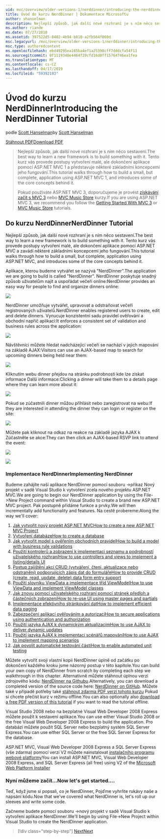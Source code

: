 ```yaml
---
uid: mvc/overview/older-versions-1/nerddinner/introducing-the-nerddinner-tutorial
title: Úvod do kurzu NerdDinner | Dokumentace Microsoftu
author: shanselman
description: Nejlepší způsob, jak další nové rozhraní je s ním něco sestavení. Tento kurz vás provede postupem vytvoření malé, ale dokončení aplikace pomocí konfigurace ASP.NE...
ms.author: riande
ms.date: 07/27/2010
ms.assetid: 397522d5-0402-4b94-b810-a2fb564f869d
msc.legacyurl: /mvc/overview/older-versions-1/nerddinner/introducing-the-nerddinner-tutorial
msc.type: authoredcontent
ms.openlocfilehash: ebd49295ea165ba4ef1a25398cff7dddcfa54f11
ms.sourcegitcommit: 0f1119340e4464720cfd16d0ff15764746ea1fea
ms.translationtype: MT
ms.contentlocale: cs-CZ
ms.lasthandoff: 04/17/2019
ms.locfileid: "59392193"
---
```

# <a name="introducing-the-nerddinner-tutorial"></a><span data-ttu-id="9144a-104">Úvod do kurzu NerdDinner</span><span class="sxs-lookup"><span data-stu-id="9144a-104">Introducing the NerdDinner Tutorial</span></span>

<span data-ttu-id="9144a-105">podle [Scott Hanselman](https://github.com/shanselman)</span><span class="sxs-lookup"><span data-stu-id="9144a-105">by [Scott Hanselman](https://github.com/shanselman)</span></span>

[<span data-ttu-id="9144a-106">Stáhnout PDF</span><span class="sxs-lookup"><span data-stu-id="9144a-106">Download PDF</span></span>](http://aspnetmvcbook.s3.amazonaws.com/aspnetmvc-nerdinner_v1.pdf)

> <span data-ttu-id="9144a-107">Nejlepší způsob, jak další nové rozhraní je s ním něco sestavení.</span><span class="sxs-lookup"><span data-stu-id="9144a-107">The best way to learn a new framework is to build something with it.</span></span> <span data-ttu-id="9144a-108">Tento kurz vás provede postupy vytvoření malé, ale dokončení aplikace pomocí ASP.NET MVC 1 a představuje některé základními koncepcemi jeho fungování.</span><span class="sxs-lookup"><span data-stu-id="9144a-108">This tutorial walks through how to build a small, but complete, application using ASP.NET MVC 1, and introduces some of the core concepts behind it.</span></span>
> 
> <span data-ttu-id="9144a-109">Pokud používáte ASP.NET MVC 3, doporučujeme je provést [získávání začít s MVC 3](../../older-versions/getting-started-with-aspnet-mvc3/cs/intro-to-aspnet-mvc-3.md) nebo [MVC Music Store](../../older-versions/mvc-music-store/mvc-music-store-part-1.md) kurzy.</span><span class="sxs-lookup"><span data-stu-id="9144a-109">If you are using ASP.NET MVC 3, we recommend you follow the [Getting Started With MVC 3](../../older-versions/getting-started-with-aspnet-mvc3/cs/intro-to-aspnet-mvc-3.md) or [MVC Music Store](../../older-versions/mvc-music-store/mvc-music-store-part-1.md) tutorials.</span></span>


## <a name="nerddinner-tutorial"></a><span data-ttu-id="9144a-110">Do kurzu NerdDinner</span><span class="sxs-lookup"><span data-stu-id="9144a-110">NerdDinner Tutorial</span></span>

<span data-ttu-id="9144a-111">Nejlepší způsob, jak další nové rozhraní je s ním něco sestavení.</span><span class="sxs-lookup"><span data-stu-id="9144a-111">The best way to learn a new framework is to build something with it.</span></span> <span data-ttu-id="9144a-112">Tento kurz vás provede postupy vytvoření malé, ale dokončení aplikace pomocí ASP.NET MVC a zavádí některé základními koncepcemi jeho fungování.</span><span class="sxs-lookup"><span data-stu-id="9144a-112">This tutorial walks through how to build a small, but complete, application using ASP.NET MVC, and introduces some of the core concepts behind it.</span></span>

<span data-ttu-id="9144a-113">Aplikace, kterou budeme vytvářet se nazývá "NerdDinner".</span><span class="sxs-lookup"><span data-stu-id="9144a-113">The application we are going to build is called "NerdDinner".</span></span> <span data-ttu-id="9144a-114">NerdDinner poskytuje snadný způsob uživatelům najít a uspořádat večeří online:</span><span class="sxs-lookup"><span data-stu-id="9144a-114">NerdDinner provides an easy way for people to find and organize dinners online:</span></span>

![](introducing-the-nerddinner-tutorial/_static/image1.png)

<span data-ttu-id="9144a-115">NerdDinner umožňuje vytvářet, upravovat a odstraňovat večeří registrovaných uživatelů.</span><span class="sxs-lookup"><span data-stu-id="9144a-115">NerdDinner enables registered users to create, edit and delete dinners.</span></span> <span data-ttu-id="9144a-116">Vynucuje konzistentní sadu pravidel ověřování a obchodní napříč aplikací:</span><span class="sxs-lookup"><span data-stu-id="9144a-116">It enforces a consistent set of validation and business rules across the application:</span></span>

![](introducing-the-nerddinner-tutorial/_static/image2.png)

<span data-ttu-id="9144a-117">Návštěvníci můžete hledat nadcházející večeří se nachází v jejich mapování na základě AJAX:</span><span class="sxs-lookup"><span data-stu-id="9144a-117">Visitors can use an AJAX-based map to search for upcoming dinners being held near them:</span></span>

![](introducing-the-nerddinner-tutorial/_static/image3.png)

<span data-ttu-id="9144a-118">Kliknutím webu dinner přejdou na stránku podrobností kde lze získat informace Další informace:</span><span class="sxs-lookup"><span data-stu-id="9144a-118">Clicking a dinner will take them to a details page where they can learn more about it:</span></span>

![](introducing-the-nerddinner-tutorial/_static/image4.png)

<span data-ttu-id="9144a-119">Pokud se zúčastnili dinner můžou přihlásit nebo zaregistrovat na webu:</span><span class="sxs-lookup"><span data-stu-id="9144a-119">If they are interested in attending the dinner they can login or register on the site:</span></span>

![](introducing-the-nerddinner-tutorial/_static/image5.png)

<span data-ttu-id="9144a-120">Můžete pak kliknout na odkaz na reakce na základě jazyka AJAX k Zúčastněte se akce:</span><span class="sxs-lookup"><span data-stu-id="9144a-120">They can then click an AJAX-based RSVP link to attend the event:</span></span>

![](introducing-the-nerddinner-tutorial/_static/image6.png)

![](introducing-the-nerddinner-tutorial/_static/image7.png)

### <a name="implementing-nerddinner"></a><span data-ttu-id="9144a-121">Implementace NerdDinner</span><span class="sxs-lookup"><span data-stu-id="9144a-121">Implementing NerdDinner</span></span>

<span data-ttu-id="9144a-122">Budeme zahájíte naší aplikace NerdDinner pomocí souboru -&gt;příkaz Nový projekt v sadě Visual Studio k vytvoření zcela nového projektu ASP.NET MVC.</span><span class="sxs-lookup"><span data-stu-id="9144a-122">We are going to begin our NerdDinner application by using the File-&gt;New Project command within Visual Studio to create a brand new ASP.NET MVC project.</span></span> <span data-ttu-id="9144a-123">Pak postupně přidáme funkce a prvky.</span><span class="sxs-lookup"><span data-stu-id="9144a-123">We will then incrementally add functionality and features.</span></span> <span data-ttu-id="9144a-124">Na cestě probereme:</span><span class="sxs-lookup"><span data-stu-id="9144a-124">Along the way we'll cover:</span></span>

1. [<span data-ttu-id="9144a-125">Jak vytvořit nový projekt ASP.NET MVC</span><span class="sxs-lookup"><span data-stu-id="9144a-125">How to create a new ASP.NET MVC Project</span></span>](create-a-new-aspnet-mvc-project.md)
2. [<span data-ttu-id="9144a-126">Vytvoření databáze</span><span class="sxs-lookup"><span data-stu-id="9144a-126">How to create a database</span></span>](create-a-database.md)
3. [<span data-ttu-id="9144a-127">Jak vytvořit model s ověřením obchodních pravidel</span><span class="sxs-lookup"><span data-stu-id="9144a-127">How to build a model with business rule validations</span></span>](build-a-model-with-business-rule-validations.md)
4. [<span data-ttu-id="9144a-128">Použití kontrolerů a zobrazení k implementaci seznamu a podrobností uživatelského rozhraní</span><span class="sxs-lookup"><span data-stu-id="9144a-128">How to use controllers and views to implement a listing/details UI</span></span>](use-controllers-and-views-to-implement-a-listingdetails-ui.md)
5. [<span data-ttu-id="9144a-129">Postup zajištění akcí CRUD (vytváření, čtení, aktualizace nebo odstranění) podporujících zápis dat do formuláře</span><span class="sxs-lookup"><span data-stu-id="9144a-129">How to provide CRUD (create, read, update, delete) data form entry support</span></span>](provide-crud-create-read-update-delete-data-form-entry-support.md)
6. [<span data-ttu-id="9144a-130">Použití slovníku ViewData a implementace tříd ViewModel</span><span class="sxs-lookup"><span data-stu-id="9144a-130">How to use ViewData and implement ViewModel classes</span></span>](use-viewdata-and-implement-viewmodel-classes.md)
7. [<span data-ttu-id="9144a-131">Jak znovu pomocí uživatelského rozhraní pomocí stránek předloh a částečných zobrazení</span><span class="sxs-lookup"><span data-stu-id="9144a-131">How to re-use UI using master pages and partials</span></span>](re-use-ui-using-master-pages-and-partials.md)
8. [<span data-ttu-id="9144a-132">Implementace efektivního stránkování dat</span><span class="sxs-lookup"><span data-stu-id="9144a-132">How to implement efficient data paging</span></span>](implement-efficient-data-paging.md)
9. [<span data-ttu-id="9144a-133">Zabezpečení aplikací ověřováním a autorizací</span><span class="sxs-lookup"><span data-stu-id="9144a-133">How to secure applications using authentication and authorization</span></span>](secure-applications-using-authentication-and-authorization.md)
10. [<span data-ttu-id="9144a-134">Použití jazyka AJAX k dynamickým aktualizacím</span><span class="sxs-lookup"><span data-stu-id="9144a-134">How to use AJAX to deliver dynamic updates</span></span>](use-ajax-to-deliver-dynamic-updates.md)
11. [<span data-ttu-id="9144a-135">Použití jazyka AJAX k implementaci scénářů mapování</span><span class="sxs-lookup"><span data-stu-id="9144a-135">How to use AJAX to implement mapping scenarios</span></span>](use-ajax-to-implement-mapping-scenarios.md)
12. [<span data-ttu-id="9144a-136">Jak povolit automatické testování částí</span><span class="sxs-lookup"><span data-stu-id="9144a-136">How to enable automated unit testing</span></span>](enable-automated-unit-testing.md)

<span data-ttu-id="9144a-137">Můžete vytvořit svoji vlastní kopii NerdDinner úplně od začátku po dokončení každého kroku jsme názorný postup v této kapitole.</span><span class="sxs-lookup"><span data-stu-id="9144a-137">You can build your own copy of NerdDinner from scratch by completing each step we walkthrough in this chapter.</span></span> <span data-ttu-id="9144a-138">Alternativně můžete stáhnout úplnou verzi zdrojového kódu: [NerdDinner na Githubu](https://github.com/AspNetMVPSamples/NerdDinner).</span><span class="sxs-lookup"><span data-stu-id="9144a-138">Alternatively, you can download a completed version of the source code here: [NerdDinner on GitHub](https://github.com/AspNetMVPSamples/NerdDinner).</span></span> <span data-ttu-id="9144a-139">Můžete také v případě potřeby také [stáhnout zdarma PDF verzi tohoto kurzu](http://aspnetmvcbook.s3.amazonaws.com/aspnetmvc-nerdinner_v1.pdf) Pokud si chcete přečíst kurz v režimu offline.</span><span class="sxs-lookup"><span data-stu-id="9144a-139">You can also optionally also [download a free PDF version of this tutorial](http://aspnetmvcbook.s3.amazonaws.com/aspnetmvc-nerdinner_v1.pdf) if you want to read the tutorial offline.</span></span>

<span data-ttu-id="9144a-140">Visual Studio 2008 nebo na bezplatné Visual Web Developer 2008 Express můžete použít k sestavení aplikace.</span><span class="sxs-lookup"><span data-stu-id="9144a-140">You can use either Visual Studio 2008 or the free Visual Web Developer 2008 Express to build the application.</span></span> <span data-ttu-id="9144a-141">Pro databázi můžete použít SQL Server nebo bezplatný systém SQL Server Express.</span><span class="sxs-lookup"><span data-stu-id="9144a-141">You can use either SQL Server or the free SQL Server Express for the database.</span></span>

<span data-ttu-id="9144a-142">ASP.NET MVC, Visual Web Developer 2008 Express a SQL Server Express (vše zdarma) pomocí verzí V2 můžete nainstalovat [instalačního programu webové platformy](https://www.microsoft.com/web/downloads/platform.aspx)</span><span class="sxs-lookup"><span data-stu-id="9144a-142">You can install ASP.NET MVC, Visual Web Developer 2008 Express, and SQL Server Express (all free) using V2 of the [Microsoft Web Platform Installer](https://www.microsoft.com/web/downloads/platform.aspx)</span></span>

### <a name="now-lets-get-started"></a><span data-ttu-id="9144a-143">Nyní můžeme začít...</span><span class="sxs-lookup"><span data-stu-id="9144a-143">Now let's get started....</span></span>

<span data-ttu-id="9144a-144">Teď, když jsme si popsali, co je NerdDinner, Pojďme vyhrňte rukávy naše a napsání kódu.</span><span class="sxs-lookup"><span data-stu-id="9144a-144">Now that we've covered what NerdDinner is, let's roll up our sleeves and write some code.</span></span>

<span data-ttu-id="9144a-145">Začneme budete pomocí souboru -&gt;nový projekt v sadě Visual Studio k vytvoření aplikace NerdDinner.</span><span class="sxs-lookup"><span data-stu-id="9144a-145">We'll begin by using File-&gt;New Project within Visual Studio to create the NerdDinner application.</span></span>

> [!div class="step-by-step"]
> [<span data-ttu-id="9144a-146">Next</span><span class="sxs-lookup"><span data-stu-id="9144a-146">Next</span></span>](create-a-new-aspnet-mvc-project.md)
